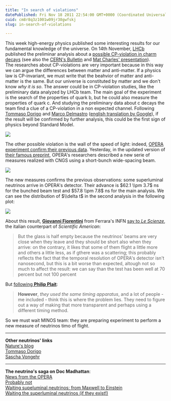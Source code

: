 ```yaml
---
title: "In search of violations"
datePublished: Fri Nov 18 2011 22:54:00 GMT+0000 (Coordinated Universal Time)
cuid: cm8r8q3z1001w09jr38gwfskj
slug: in-search-of-violations

---
```



This week high-energy physics published some interesting results for our fundamental knowledge of the universe. On 14th November, [LHCb](http://lhcb.web.cern.ch/lhcb/) published the preliminar analysis about a [possible CP-violation in charm decays](http://lhcb-public.web.cern.ch/lhcb-public/#DeltaAcp) (see also the [CERN's Bulletin](http://cdsweb.cern.ch/journal/CERNBulletin/2011/45/News%20Articles/1398545) and [Mat Charles' presentation](http://indico.in2p3.fr/getFile.py/access?contribId=151&sessionId=3&resId=0&materialId=slides&confId=6004)).  
The researches about CP-violations are very important because in this way we can argue the differences between matter and anti-matter. If a physics law is CP-invariant, we must write that the beahvior of matter and anti-matter is the same. But our universe is constituted by matter and we don't know _why it is so_. The answer could be in CP-violation studies, like the preliminary data analyzed by LHCb team. The main goal of the experiment is the search of the properties of quark b, but he could also measure the properties of quark c. And studying the preliminary data about c decays the team find a clue of a CP-violation in a non expected channel. Following [Tommaso Dorigo](http://www.science20.com/quantum_diaries_survivor/cp_violation_charm_decays_35_sigma_lhcb-84633) and [Marco Delmastro](http://www.borborigmi.org/2011/11/15/lhcb-vede-i-primi-indizi-di-nuova-fisica-a-lhc/) ([english translation by Google](http://goo.gl/SnFsR)), if the result will be confirmed by further analysis, this could be the first sign of physics beyond Standard Model.

![](https://cdn.hashnode.com/res/hashnode/image/upload/v1743073106272/381b4022-499d-4775-978d-c1cf0c2cc976.png)

The other possible violation is the wall of the speed of light: indeed, [OPERA experiment confirm their previous data](http://www.infn.it/news/newsen.php?id=629). Yesterday, in the updated version of [their famous preprint](http://arxiv.org/abs/1109.4897), OPERA's researchers described a new serie of measures realized with CNGS using a short-bunch wide-spacing beam.

![](https://cdn.hashnode.com/res/hashnode/image/upload/v1743073107735/d0112ff0-3472-46e4-8559-f953591cc87f.jpeg)

The new measures confirms the previous observations: some superluminal neutrinos arrive in OPERA's detector. Their advance is $62.1 \\pm 3.7$ ns for the bunched beam test and $57.8 \\pm 7.8$ ns for the main analysis. We can see the distribution of $\\delta t$ in the second analysis in the following plot:

![](https://cdn.hashnode.com/res/hashnode/image/upload/v1743073109214/f78be0cb-a6ea-43a8-92fd-5e46a12bd8ce.jpeg)

About this result, [**Giovanni Fiorentini**](http://www.fe.infn.it/~fiorenti/) from Ferrara's INFN [say to _Le Scienze_](http://www.lescienze.it/news/2011/11/18/news/neutrini_superluminali_commento-675984/), the italian counterpart of _Scientific American_:

> But the glass is half empty because the neutrinos' beams are very close when they leave and they should be short also when they arrive: on the contrary, it likes that some of them flight a little more and others a little less, as if gthere was a scattering; this probably reflects the fact that the temporal resolution of OPERA's detector isn't nanosecond, but this is a bit worse than expected, altough not so much to affect the result: we can say than the test has been well at 70 percent but not 100 percent

But [following **Philip Plait**](https://plus.google.com/u/0/108952536790629690817/posts/1itSmkf6pK3):

> **However**, _they used the same timing apparatus_, and a lot of people - me included - think this is where the problem lies. They need to figure out a way of making that more transparent and perhaps using a different timing method.

So we must wait MINOS team: they are preparing experiment to perform a new measure of neutrinos timo of flight.

* * *

**Other neutrinos' links**  
[Nature's blog](http://blogs.nature.com/news/2011/11/neutrino_experiment_affirms_fa.html)  
[Tommaso Dorigo](http://www.science20.com/quantum_diaries_survivor/opera_confirms_neutrinos_travel_faster_light-84763)  
[Sascha Vongehr](http://www.science20.com/alpha_meme/opera_confirms_faster_light_neutrinos_and_indicates_ultra_superluminal_small_initial_jumps-84774)

* * *

**The neutrino's saga on Doc Madhattan**:  
[News from the OPERA](http://docmadhattan.fieldofscience.com/2011/10/news-from-opera.html)  
[Probably not](http://docmadhattan.fieldofscience.com/2011/10/probably-not.html)  
[Waiting supeluminal neutrinos: from Maxwell to Einstein](http://docmadhattan.fieldofscience.com/2011/09/waiting-superluminal-neutrinos-from.html)  
[Waiting the superluminal neutrinos (if they exist!)](http://docmadhattan.fieldofscience.com/2011/09/waiting-superluminal-neutrinos-if-they.html)